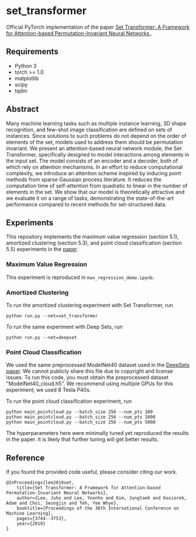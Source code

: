 # set_transformer

Official PyTorch implementation of the paper 
[Set Transformer: A Framework for Attention-based Permutation-Invariant Neural Networks
](http://proceedings.mlr.press/v97/lee19d.html).

## Requirements

- Python 3
- torch >= 1.0
- matplotlib
- scipy
- tqdm

## Abstract

Many machine learning tasks such as multiple instance learning, 3D shape recognition, and few-shot image classification are defined on sets of instances. 
Since solutions to such problems do not depend on the order of elements of the set, models used to address them should be permutation invariant. 
We present an attention-based neural network module, the Set Transformer, specifically designed to model interactions among elements in the input set.
The model consists of an encoder and a decoder, both of which rely on attention mechanisms.
In an effort to reduce computational complexity, we introduce an attention scheme inspired by inducing point methods from sparse Gaussian process literature.
It reduces the computation time of self-attention from quadratic to linear in the number of elements in the set.
 We show that our model is theoretically attractive and we evaluate it on a range of tasks, demonstrating the state-of-the-art performance compared to recent methods for set-structured data.

## Experiments

This repository implements the
maximum value regression (section 5.1),
amortized clustering (section 5.3),
and point cloud classification (section 5.5)
experiments in the [paper](http://proceedings.mlr.press/v97/lee19d.html).

### Maximum Value Regression

This experiment is reproduced in `max_regression_demo.ipynb`.

### Amortized Clustering

To run the amortized clustering experiment with Set Transformer, run
```
python run.py --net=set_transformer
```
To run the same experiment with Deep Sets, run
```
python run.py --net=deepset
```

### Point Cloud Classification
We used the same preprocessed ModelNet40 dataset used in the [DeepSets paper](https://papers.nips.cc/paper/6931-deep-sets).
We cannot publicly share this file due to copyright and license issues.
To run this code, you must obtain the preprocessed dataset "ModelNet40_cloud.h5".
We recommend using multiple GPUs for this experiment; we used 8 Tesla P40s.

To run the point cloud classification experiment, run
```
python main_pointcloud.py --batch_size 256 --num_pts 100
python main_pointcloud.py --batch_size 256 --num_pts 1000
python main_pointcloud.py --batch_size 256 --num_pts 5000
```

The hyperparameters here were minimally tuned yet reproduced the results in the paper.
It is likely that further tuning will get better results.

## Reference

If you found the provided code useful, please consider citing our work.

```
@InProceedings{lee2019set,
    title={Set Transformer: A Framework for Attention-based Permutation-Invariant Neural Networks},
    author={Lee, Juho and Lee, Yoonho and Kim, Jungtaek and Kosiorek, Adam and Choi, Seungjin and Teh, Yee Whye},
    booktitle={Proceedings of the 36th International Conference on Machine Learning},
    pages={3744--3753},
    year={2019}
}
```
